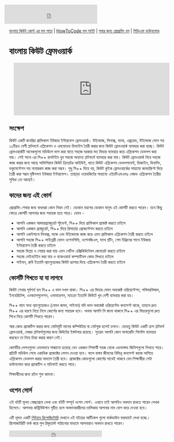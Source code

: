 <iframe src="https://www.facebook.com/plugins/likebox.php?href=https%3A%2F%2Fwww.facebook.com%2Fhowtocode.com.bd&amp;width&amp;height=62&amp;colorscheme=light&amp;show_faces=false&amp;header=false&amp;stream=false&amp;show_border=false&amp;appId=353725671441956" scrolling="no" frameborder="0" style="border:none; overflow:hidden; height:62px; margin-left:-15px;" allowTransparency="true"></iframe>

[বাংলায় কিউট কোর্স এর মূল পাতা](http://qt.howtocode.com.bd/) | [HowToCode মূল সাইট](http://www.howtocode.com.bd/) | [সবার জন্য প্রোগ্রামিং ব্লগ](http://blog.howtocode.com.bd/) | [পিডিএফ ডাউনলোড](https://www.gitbook.com/download/pdf/book/howtocode-com-bd/-qt)    

# বাংলায় কিউট ফ্রেমওয়ার্ক

<iframe scrolling="auto" frameborder="0" style="border:none; overflow:hidden; height:170px; width:100%; margin-left: 15;" allowTransparency="true" src="http://api.howtocode.com.bd/contrib/qt"></iframe> 

## সংক্ষেপ

কিউট একটি জনপ্রিয় গ্রাফিকাল ইউজার ইন্টারফেস ফ্রেমওয়ার্ক। উইন্ডোজ, লিনাক্স, ম্যাক, এন্ড্রয়েড, উইন্ডোজ ফোন সহ ১২টিরও বেশী প্লাটফর্মে  এপ্লিকেশন ও এমবেডেড ডিভাইস তৈরী করার জন্য কিউট ফ্রেমওয়ার্ক ব্যাবহার করা হচ্ছে। কিউট ফ্রেমওয়ার্কটি অনেকগুলো মডিউলে ভাগ করা যাতে সহজে দরকার মত ফিচার ব্যাবহার করে এপ্লিকেশন ডেভলপ করা যায়। সেই সাথে এর সি++ রানটাইম খুব সহজে অন্যান্য প্লাটফর্মে ব্যাবহার করা যায়। কিউট ফ্রেমওয়ার্ক নিয়ে সহজে কাজ করার জন্য আছে অফিশিয়াল কিউট ক্রিয়েটর আইডিই, যাতে কিউট এপ্লিকেশন ডেভলপমেন্ট, ডিজাইন, ডিবাগিং, ডকুমেন্টেশন সহ নানারকম কাজ করা সম্ভব। শুধু সি++ দিয়ে নয়, কিউট কুইক ফ্রেমওয়ার্কের সাহায্যে জাভাস্ক্রিপ্ট দিয়ে তৈরী করা সম্ভব দৃষ্টিনন্দন ইউজার ইন্টারফেস। তাছাড়া ওয়েবকিটের সাহায্যে এইচটিএমএল৫ বেজড এপ্লিকেশন তৈরীর সুবিধা তো আছেই।

## কাদের জন্য এই কোর্স

প্রোগ্রামিং শেখার জন্য বাধাধরা কোন নিয়ম নেই। যেকোন বয়সের যেকোন মানুষ এই কোর্সটি করতে পারেন। তবে কিছু ক্ষেত্রে কোর্সটি আপনার জন্য সহায়ক হতে পারে। যেমন -

* আপনি একজন আন্ডারগ্র্যাজুয়েট স্টুডেন্ট, সি++ দিয়ে গ্রাফিকাল প্রজেক্ট করতে চাইলে
* আপনি একজন গ্র্যাজুয়েট, সি++ দিয়ে রিসার্চের প্রেজেন্টেশন করতে চাইলে
* আপনি একইসাথে লিনাক্স, ম্যাক এবং উইন্ডোজে কাজ করে এমন গ্রাফিকাল এপ্লিকেশন তৈরী করতে চাইলে
* আপনি সহজে সি++ লাইব্রেরী যেমন ওপেনসিভি, ওপেনজিএল, ম্যাথ প্লটিং, গেম ইঞ্জিনের সাথে ইউজার ইন্টারফেস তৈরী করতে চাইলে
* সহজে ডিপ্লয় ও শেয়ার করা যায় এমন নেটিভ এক্সিকিউটেবল জেনারেট করতে চাইলে
* সহজে মেইনটেইন করা যায় ও ব্যাকওয়ার্ড কম্প্যাটিবল কোড লিখতে চাইলে
* পাইথন, রুবি ইত্যাদি ল্যাংগুয়েজের কিউট র‍্যাপার দিয়ে এপ্লিকেশন তৈরী করতে চাইলে

## কোর্সটি শিখতে যা যা লাগবে

কিউট শেখার পূর্বশর্ত হল সি++ এ ভাল দখল থাকা। সি++ এর ফিচার যেমন অবজেক্ট ওরিয়েন্টেশন, পলিমরফিজম, ইনহেরিটেন্স, এনক্যাপসুলেশন, এনামারেশন, ম্যাক্রো ইত্যাদি কিউটে খুব বেশী ব্যাবহার করা হয়।

সি++ বাদে অন্য ল্যাংগুয়েজেও (যেমন জাভা, পাইথন) যদি ভাল অবজেক্ট ওরিয়েন্টেড কনসেপ্ট থাকে, তাহলে দ্রুত সি++ এর ধারণা নিয়ে নিলে কোর্সের জন্য সহায়ক হবে। অথবা আপনি সি জানা থাকলে সি++ এর ফিচারগুলো দ্রুত শিখে নিয়ে কোর্সটি শিখতে পারেন।

আর কোড প্র্যাকটিস করার জন্য মোটামুটি মানের কম্পিউটার বা নোটবুক হলেই চলবে। যেহেতু কিউট একটি ক্রস প্লাটফর্ম ফ্রেমওয়ার্ক, মেজর প্লাটফর্মগুলোর জন্য কিউটের ইন্সটলার রয়েছে। সুতরাং আপনি কোন অপারেটিং সিস্টেম ব্যাবহার করছেন তা নিয়ে চিন্তা করার কারণ নেই।

কোর্সটির লেসনগুলো এমনভাবে সাজানো হয়েছে যেন একজন শিক্ষার্থী সহজ থেকে এডভান্সড জিনিসগুলো শিখতে পারে। প্রতিটি মডিউল শেষে একাধিক প্রজেক্টের লেসন দেওয়া হবে। ফলে বাস্তব জীবনের বিভিন্ন কনসেপ্ট কাজে লাগিয়ে এপ্লিকেশন ডেভলপ করার অভ্যাস তৈরী হবে। প্রজেক্টের কোডগুলো কোর্সের সাথেই থাকবে যেন শিক্ষার্থীরা সেটা ডাউনলোড করে প্র্যাকটিস ও মডিফাই করতে পারে।

শিক্ষার্থীদের জন্য রইল শুভ কামনা।

## ওপেন সোর্স

এই বইটি মূলত স্বেচ্ছাশ্রমে লেখা এবং বইটি সম্পূর্ন ওপেন সোর্স। এখানে তাই আপনিও অবদান রাখতে পারেন লেখক হিসেবে। আপনার কন্ট্রিবিউশান গৃহীত হলে অবদানকারীদের তালিকায় আপনার নাম যোগ করে দেওয়া হবে।

এটি মূলত একটি [গিটহাব রিপোজিটোরি](https://github.com/howtocode-com-bd/qt.howtocode.com.bd) যেখানে এই বইয়ের আর্টিকেল গুলো মার্কডাউন ফরম্যাটে লেখা হচ্ছে। রিপোজটরিটি ফর্ক করে পুল রিকুয়েস্ট পাঠানোর মাধ্যমে আপনারাও অবদান রাখতে পারেন।

<iframe src="https://www.facebook.com/plugins/like.php?href=http%3A%2F%2Fqt.howtocode.com.bd&amp;width&amp;layout=button_count&amp;action=like&amp;show_faces=false&amp;share=true&amp;height=21&amp;appId=353725671441956" scrolling="no" frameborder="0" style="border:none; overflow:hidden; height:21px;" allowTransparency="true"></iframe>
